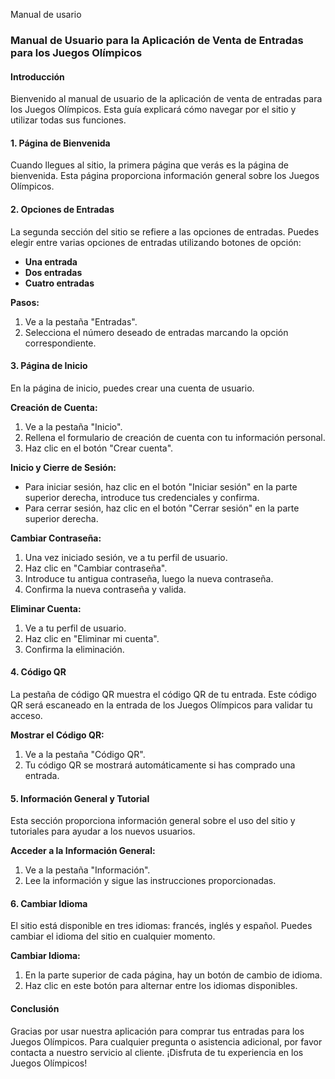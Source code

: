 Manual de usario

### Manual de Usuario para la Aplicación de Venta de Entradas para los Juegos Olímpicos

#### Introducción
Bienvenido al manual de usuario de la aplicación de venta de entradas para los Juegos Olímpicos. Esta guía explicará cómo navegar por el sitio y utilizar todas sus funciones.

#### 1. Página de Bienvenida
Cuando llegues al sitio, la primera página que verás es la página de bienvenida. Esta página proporciona información general sobre los Juegos Olímpicos.

#### 2. Opciones de Entradas
La segunda sección del sitio se refiere a las opciones de entradas. Puedes elegir entre varias opciones de entradas utilizando botones de opción:
- **Una entrada**
- **Dos entradas**
- **Cuatro entradas**

**Pasos:**
1. Ve a la pestaña "Entradas".
2. Selecciona el número deseado de entradas marcando la opción correspondiente.

#### 3. Página de Inicio
En la página de inicio, puedes crear una cuenta de usuario.

**Creación de Cuenta:**
1. Ve a la pestaña "Inicio".
2. Rellena el formulario de creación de cuenta con tu información personal.
3. Haz clic en el botón "Crear cuenta".

**Inicio y Cierre de Sesión:**
- Para iniciar sesión, haz clic en el botón "Iniciar sesión" en la parte superior derecha, introduce tus credenciales y confirma.
- Para cerrar sesión, haz clic en el botón "Cerrar sesión" en la parte superior derecha.

**Cambiar Contraseña:**
1. Una vez iniciado sesión, ve a tu perfil de usuario.
2. Haz clic en "Cambiar contraseña".
3. Introduce tu antigua contraseña, luego la nueva contraseña.
4. Confirma la nueva contraseña y valida.

**Eliminar Cuenta:**
1. Ve a tu perfil de usuario.
2. Haz clic en "Eliminar mi cuenta".
3. Confirma la eliminación.

#### 4. Código QR
La pestaña de código QR muestra el código QR de tu entrada. Este código QR será escaneado en la entrada de los Juegos Olímpicos para validar tu acceso.

**Mostrar el Código QR:**
1. Ve a la pestaña "Código QR".
2. Tu código QR se mostrará automáticamente si has comprado una entrada.

#### 5. Información General y Tutorial
Esta sección proporciona información general sobre el uso del sitio y tutoriales para ayudar a los nuevos usuarios.

**Acceder a la Información General:**
1. Ve a la pestaña "Información".
2. Lee la información y sigue las instrucciones proporcionadas.

#### 6. Cambiar Idioma
El sitio está disponible en tres idiomas: francés, inglés y español. Puedes cambiar el idioma del sitio en cualquier momento.

**Cambiar Idioma:**
1. En la parte superior de cada página, hay un botón de cambio de idioma.
2. Haz clic en este botón para alternar entre los idiomas disponibles.

#### Conclusión
Gracias por usar nuestra aplicación para comprar tus entradas para los Juegos Olímpicos. Para cualquier pregunta o asistencia adicional, por favor contacta a nuestro servicio al cliente. ¡Disfruta de tu experiencia en los Juegos Olímpicos!

